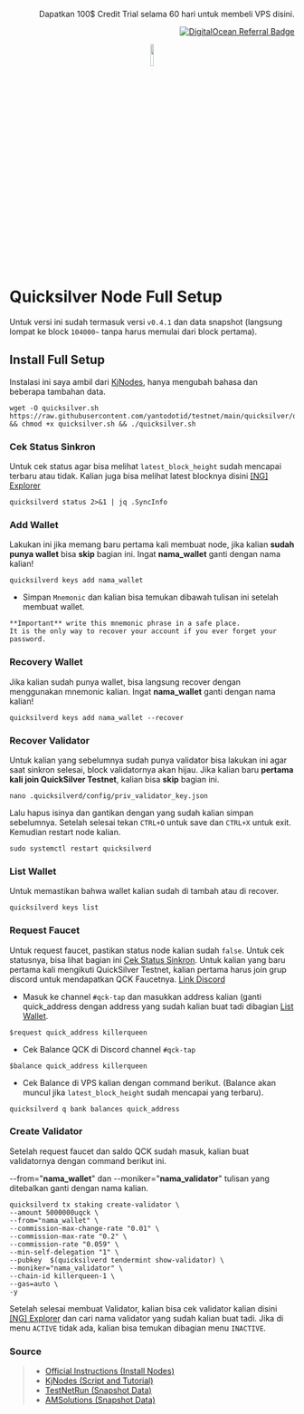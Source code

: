 <p align="right">Dapatkan 100$ Credit Trial selama 60 hari untuk membeli VPS disini.</p>
<p align="right"><a href="https://www.digitalocean.com/?refcode=825d86d58739&utm_campaign=Referral_Invite&utm_medium=Referral_Program&utm_source=badge"><img src="https://web-platforms.sfo2.cdn.digitaloceanspaces.com/WWW/Badge%201.svg" alt="DigitalOcean Referral Badge" /></a></p>

<p align="center" width="100%">
    <img width="10%"  src="https://user-images.githubusercontent.com/50621007/166148846-93575afe-e3ce-4ca5-a3f7-a21e8a8609cb.png">
</p>

# Quicksilver Node Full Setup
  
  Untuk versi ini sudah termasuk versi <code>v0.4.1</code> dan data snapshot (langsung lompat ke block <code>104000~</code> tanpa harus memulai dari block pertama).
  
## Install Full Setup

  Instalasi ini saya ambil dari [KjNodes](https://github.com/kj89/testnet_manuals/blob/main/quicksilver/quicksilver.sh), hanya mengubah bahasa dan beberapa tambahan data.
  
```
wget -O quicksilver.sh https://raw.githubusercontent.com/yantodotid/testnet/main/quicksilver/quicksilver.sh && chmod +x quicksilver.sh && ./quicksilver.sh
```

### Cek Status Sinkron
    
   Untuk cek status agar bisa melihat <code>latest_block_height</code> sudah mencapai terbaru atau tidak. Kalian juga bisa melihat latest blocknya disini [[NG] Explorer](https://quicksilver.explorers.guru/)

   ```
   quicksilverd status 2>&1 | jq .SyncInfo
   ```
    
### Add Wallet
    
   Lakukan ini jika memang baru pertama kali membuat node, jika kalian **sudah punya wallet** bisa **skip** bagian ini. Ingat **nama_wallet** ganti dengan nama kalian!
   
   ```
   quicksilverd keys add nama_wallet
   ```
   
   - Simpan <code>Mnemonic</code> dan kalian bisa temukan dibawah tulisan ini setelah membuat wallet.
   
   ```
**Important** write this mnemonic phrase in a safe place.
It is the only way to recover your account if you ever forget your password.
   ```
   
### Recovery Wallet
    
   Jika kalian sudah punya wallet, bisa langsung recover dengan menggunakan mnemonic kalian. Ingat **nama_wallet** ganti dengan nama kalian!
    
   ```
   quicksilverd keys add nama_wallet --recover
   ```
   
### Recover Validator
  
   Untuk kalian yang sebelumnya sudah punya validator bisa lakukan ini agar saat sinkron selesai, block validatornya akan hijau. Jika kalian baru **pertama kali join QuickSilver Testnet**, kalian bisa **skip** bagian ini.
   
   ```
   nano .quicksilverd/config/priv_validator_key.json
   ```
   Lalu hapus isinya dan gantikan dengan yang sudah kalian simpan sebelumnya. Setelah selesai tekan <code>CTRL+O</code> untuk save dan <code>CTRL+X</code> untuk exit. Kemudian restart node kalian.
   
   ```
   sudo systemctl restart quicksilverd
   ```
    
### List Wallet

   Untuk memastikan bahwa wallet kalian sudah di tambah atau di recover.
    
   ```
   quicksilverd keys list
   ```
    
### Request Faucet
    
   Untuk request faucet, pastikan status node kalian sudah <code>false</code>. Untuk cek statusnya, bisa lihat bagian ini [Cek Status Sinkron](https://github.com/yantodotid/testnet/blob/main/quicksilver/README.md#cek-status-sinkron). Untuk kalian yang baru pertama kali mengikuti QuickSilver Testnet, kalian pertama harus join grup discord untuk mendapatkan QCK Faucetnya. [Link Discord](https://discord.gg/r6YU9yWfgQ)
    
  - Masuk ke channel <code>#qck-tap</code> dan masukkan address kalian (ganti quick_address dengan address yang sudah kalian buat tadi dibagian [List Wallet](https://github.com/yantodotid/testnet/blob/main/quicksilver/README.md#list-wallet).

   ```
   $request quick_address killerqueen
   ```
  - Cek Balance QCK di Discord channel <code>#qck-tap</code>
  
   ```
   $balance quick_address killerqueen
   ```
   
   
  - Cek Balance di VPS kalian dengan command berikut. (Balance akan muncul jika <code>latest_block_height</code> sudah mencapai yang terbaru).
  
   ```
   quicksilverd q bank balances quick_address
   ```  
   
### Create Validator
   
   Setelah request faucet dan saldo QCK sudah masuk, kalian buat validatornya dengan command berikut ini.
   
   --from="**nama_wallet**" dan --moniker="**nama_validator**" tulisan yang ditebalkan ganti dengan nama kalian.
   
   ```
   quicksilverd tx staking create-validator \
  --amount 5000000uqck \
  --from="nama_wallet" \
  --commission-max-change-rate "0.01" \
  --commission-max-rate "0.2" \
  --commission-rate "0.059" \
  --min-self-delegation "1" \
  --pubkey  $(quicksilverd tendermint show-validator) \
  --moniker="nama_validator" \
  --chain-id killerqueen-1 \
  --gas=auto \
  -y
   ```
    
   Setelah selesai membuat Validator, kalian bisa cek validator kalian disini [[NG] Explorer](https://quicksilver.explorers.guru/validators) dan cari nama validator yang sudah kalian buat tadi. Jika di menu <code>ACTIVE</code> tidak ada, kalian bisa temukan dibagian menu <code>INACTIVE</code>.
    
### Source

<blockquote>
  
  - [Official Instructions (Install Nodes)](https://github.com/ingenuity-build/testnets/blob/main/killerqueen/INSTALL.md)
  - [KjNodes (Script and Tutorial)](https://github.com/kj89/testnet_manuals/tree/main/quicksilver)
  - [TestNetRun (Snapshot Data)](https://snapshot.testnet.run/testnet/quicksilver/)
  - [AMSolutions (Snapshot Data)](https://www.theamsolutions.info/quicksilver-service)
  
</blockquote>
